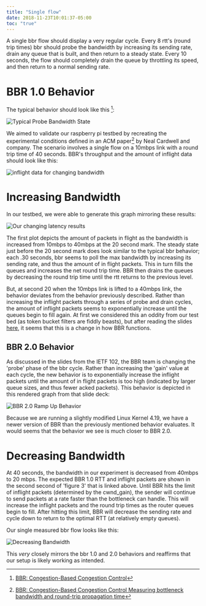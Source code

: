 ```yaml
---
title: "Single flow"
date: 2018-11-23T10:01:37-05:00
toc: "true"
---
```


A single bbr flow should display a very regular cycle. Every 8 rtt's (round trip times) bbr should probe the bandwidth by increasing its sending rate, drain any queue that is built, and then return to a steady state. Every 10 seconds, the flow should completely drain the queue by throttling its speed, and then return to a normal sending rate. 

<!--more-->

# BBR 1.0 Behavior 

The typical behavior should look like this [^1]: 

![Typical Probe Bandwidth State](/bbr_typical_behavior.jpg)

We aimed to validate our raspberry pi testbed by recreating the experimental conditions defined in an ACM paper[^2] by Neal Cardwell and company. The scenario involves a single flow on a 10mbps link with a round trip time of 40 seconds. BBR's throughput and the amount of inflight data should look like this: 

![inflight data for changing bandwidth](/google_change_throughput.png)

# Increasing Bandwidth

In our testbed, we were able to generate this graph mirroring these results: 

![Our changing latency results](/single_changing_throughput.png)

The first plot depicts the amount of packets in flight as the bandwidth is increased from 10mbps to 40mbps at the 20 second mark. The steady state just before the 20 second mark does look similar to the typical bbr behavior; each .30 seconds, bbr seems to poll the max bandwidth by increasing its sending rate, and thus the amount of in flight packets. This in turn fills the queues and increases the net round trip time. BBR then drains the queues by decreasing the round trip time until the rtt returns to the previous level. 

But, at second 20 when the 10mbps link is lifted to a 40mbps link, the behavior deviates from the behavior previously described. Rather than increasing the inflight packets through a series of probe and drain cycles, the amount of inflight packets seems to exponentially increase until the queues begin to fill again. At first we considered this an oddity from our test bed (as token bucket filters are fiddly beasts), but after reading the slides [here][3], it seems that this is a change in how BBR functions. 


## BBR 2.0 Behavior

As discussed in the slides from the IETF 102, the BBR team is changing the 'probe' phase of the bbr cycle. Rather than increasing the 'gain' value at each cycle, the new behavior is to exponentially increase the inflight packets until the amount of in flight packets is too high (indicated by larger queue sizes, and thus fewer acked packets). This behavior is depicted in this rendered graph from that slide deck: 

![BBR 2.0 Ramp Up Behavior](/bbr2.0_ramp_up.png)

Because we are running a slightly modified Linux Kernel 4.19, we have a newer version of BBR than the previously mentioned behavior evaluates. It would seems that the behavior we see is much closer to BBR 2.0. 

# Decreasing Bandwidth

At 40 seconds, the bandwidth in our experiment is decreased from 40mbps to 20 mbps. The expected BBR 1.0 RTT and inflight packets are shown in the second second of 'figure 3' that is linked above. Until BBR hits the limit of inflight packets (determined by the cwnd_gain), the sender will continue to send packets at a rate faster than the bottleneck can handle. This will increase the inflight packets and the round trip times as the router queues begin to fill. After hitting this limit, BBR will decrease the sending rate and cycle down to return to the optimal RTT (at relatively empty queues). 

Our single measured bbr flow looks like this: 

![Decreasing Bandwidth](/decrease_throughput.png)

This *very* closely mirrors the bbr 1.0 and 2.0 behaviors and reaffirms that our setup is likely working as intended.


[^1]: [BBR: Congestion-Based Congestion Control](https://cacm.acm.org/magazines/2017/2/212428-bbr-congestion-based-congestion-control/fulltext)

[^2]: [BBR: Congestion-Based Congestion Control Measuring bottleneck bandwidth and round-trip propagation time](https://queue.acm.org/detail.cfm?id=3022184)

[3]: https://datatracker.ietf.org/meeting/102/materials/slides-102-iccrg-an-update-on-bbr-work-at-google-00 


